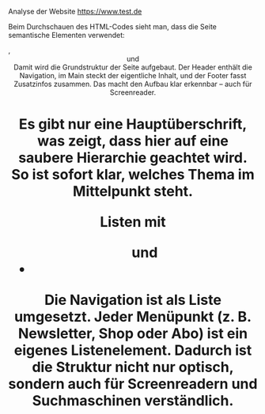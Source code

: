 Analyse der Website https://www.test.de

Beim Durchschauen des HTML-Codes sieht man, dass die Seite semantische Elementen verwendet:

<main>, <header> und <footer>
Damit wird die Grundstruktur der Seite aufgebaut. Der Header enthält die Navigation, im Main steckt der eigentliche Inhalt, und der Footer fasst Zusatzinfos zusammen. Das macht den Aufbau klar erkennbar – auch für Screenreader.

<h1>
Es gibt nur eine Hauptüberschrift, was zeigt, dass hier auf eine saubere Hierarchie geachtet wird. So ist sofort klar, welches Thema im Mittelpunkt steht.

Listen mit <nav><ul> und <li></nav>
Die Navigation ist als Liste umgesetzt. Jeder Menüpunkt (z. B. Newsletter, Shop oder Abo) ist ein eigenes Listenelement. Dadurch ist die Struktur nicht nur optisch, sondern auch für Screenreadern und Suchmaschinen verständlich.
